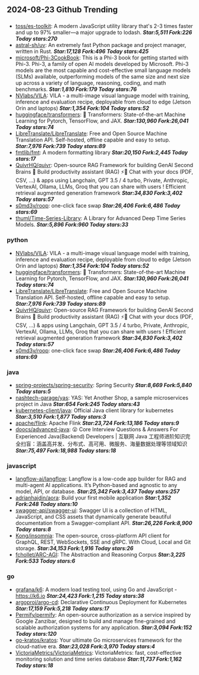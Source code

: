 ## 2024-08-23 Github Trending

### 
* [toss/es-toolkit](https://github.com/toss/es-toolkit): A modern JavaScript utility library that's 2-3 times faster and up to 97% smaller—a major upgrade to lodash. ***Star:5,511 Fork:226 Today stars:270***
* [astral-sh/uv](https://github.com/astral-sh/uv): An extremely fast Python package and project manager, written in Rust. ***Star:17,128 Fork:496 Today stars:425***
* [microsoft/Phi-3CookBook](https://github.com/microsoft/Phi-3CookBook): This is a Phi-3 book for getting started with Phi-3. Phi-3, a family of open AI models developed by Microsoft. Phi-3 models are the most capable and cost-effective small language models (SLMs) available, outperforming models of the same size and next size up across a variety of language, reasoning, coding, and math benchmarks. ***Star:1,810 Fork:179 Today stars:76***
* [NVlabs/VILA](https://github.com/NVlabs/VILA): VILA - a multi-image visual language model with training, inference and evaluation recipe, deployable from cloud to edge (Jetson Orin and laptops) ***Star:1,354 Fork:104 Today stars:52***
* [huggingface/transformers](https://github.com/huggingface/transformers): 🤗 Transformers: State-of-the-art Machine Learning for Pytorch, TensorFlow, and JAX. ***Star:130,960 Fork:26,041 Today stars:74***
* [LibreTranslate/LibreTranslate](https://github.com/LibreTranslate/LibreTranslate): Free and Open Source Machine Translation API. Self-hosted, offline capable and easy to setup. ***Star:7,976 Fork:739 Today stars:89***
* [fmtlib/fmt](https://github.com/fmtlib/fmt): A modern formatting library ***Star:20,150 Fork:2,445 Today stars:17***
* [QuivrHQ/quivr](https://github.com/QuivrHQ/quivr): Open-source RAG Framework for building GenAI Second Brains 🧠 Build productivity assistant (RAG) ⚡️🤖 Chat with your docs (PDF, CSV, ...) & apps using Langchain, GPT 3.5 / 4 turbo, Private, Anthropic, VertexAI, Ollama, LLMs, Groq that you can share with users ! Efficient retrieval augmented generation framework ***Star:34,830 Fork:3,402 Today stars:57***
* [s0md3v/roop](https://github.com/s0md3v/roop): one-click face swap ***Star:26,406 Fork:6,486 Today stars:69***
* [thuml/Time-Series-Library](https://github.com/thuml/Time-Series-Library): A Library for Advanced Deep Time Series Models. ***Star:5,896 Fork:960 Today stars:33***

### python
* [NVlabs/VILA](https://github.com/NVlabs/VILA): VILA - a multi-image visual language model with training, inference and evaluation recipe, deployable from cloud to edge (Jetson Orin and laptops) ***Star:1,354 Fork:104 Today stars:52***
* [huggingface/transformers](https://github.com/huggingface/transformers): 🤗 Transformers: State-of-the-art Machine Learning for Pytorch, TensorFlow, and JAX. ***Star:130,960 Fork:26,041 Today stars:74***
* [LibreTranslate/LibreTranslate](https://github.com/LibreTranslate/LibreTranslate): Free and Open Source Machine Translation API. Self-hosted, offline capable and easy to setup. ***Star:7,976 Fork:739 Today stars:89***
* [QuivrHQ/quivr](https://github.com/QuivrHQ/quivr): Open-source RAG Framework for building GenAI Second Brains 🧠 Build productivity assistant (RAG) ⚡️🤖 Chat with your docs (PDF, CSV, ...) & apps using Langchain, GPT 3.5 / 4 turbo, Private, Anthropic, VertexAI, Ollama, LLMs, Groq that you can share with users ! Efficient retrieval augmented generation framework ***Star:34,830 Fork:3,402 Today stars:57***
* [s0md3v/roop](https://github.com/s0md3v/roop): one-click face swap ***Star:26,406 Fork:6,486 Today stars:69***

### java
* [spring-projects/spring-security](https://github.com/spring-projects/spring-security): Spring Security ***Star:8,669 Fork:5,840 Today stars:5***
* [nashtech-garage/yas](https://github.com/nashtech-garage/yas): YAS: Yet Another Shop, a sample microservices project in Java ***Star:654 Fork:245 Today stars:43***
* [kubernetes-client/java](https://github.com/kubernetes-client/java): Official Java client library for kubernetes ***Star:3,510 Fork:1,877 Today stars:3***
* [apache/flink](https://github.com/apache/flink): Apache Flink ***Star:23,724 Fork:13,186 Today stars:9***
* [doocs/advanced-java](https://github.com/doocs/advanced-java): 😮 Core Interview Questions & Answers For Experienced Java(Backend) Developers | 互联网 Java 工程师进阶知识完全扫盲：涵盖高并发、分布式、高可用、微服务、海量数据处理等领域知识 ***Star:75,497 Fork:18,988 Today stars:18***

### javascript
* [langflow-ai/langflow](https://github.com/langflow-ai/langflow): Langflow is a low-code app builder for RAG and multi-agent AI applications. It’s Python-based and agnostic to any model, API, or database. ***Star:25,342 Fork:3,437 Today stars:257***
* [adrianhajdin/aora](https://github.com/adrianhajdin/aora): Build your first mobile application ***Star:1,352 Fork:248 Today stars:10***
* [swagger-api/swagger-ui](https://github.com/swagger-api/swagger-ui): Swagger UI is a collection of HTML, JavaScript, and CSS assets that dynamically generate beautiful documentation from a Swagger-compliant API. ***Star:26,226 Fork:8,900 Today stars:8***
* [Kong/insomnia](https://github.com/Kong/insomnia): The open-source, cross-platform API client for GraphQL, REST, WebSockets, SSE and gRPC. With Cloud, Local and Git storage. ***Star:34,153 Fork:1,916 Today stars:26***
* [fchollet/ARC-AGI](https://github.com/fchollet/ARC-AGI): The Abstraction and Reasoning Corpus ***Star:3,225 Fork:533 Today stars:6***

### go
* [grafana/k6](https://github.com/grafana/k6): A modern load testing tool, using Go and JavaScript - https://k6.io ***Star:24,423 Fork:1,215 Today stars:38***
* [argoproj/argo-cd](https://github.com/argoproj/argo-cd): Declarative Continuous Deployment for Kubernetes ***Star:17,159 Fork:5,218 Today stars:17***
* [Permify/permify](https://github.com/Permify/permify): An open-source authorization as a service inspired by Google Zanzibar, designed to build and manage fine-grained and scalable authorization systems for any application. ***Star:3,094 Fork:152 Today stars:120***
* [go-kratos/kratos](https://github.com/go-kratos/kratos): Your ultimate Go microservices framework for the cloud-native era. ***Star:23,028 Fork:3,970 Today stars:4***
* [VictoriaMetrics/VictoriaMetrics](https://github.com/VictoriaMetrics/VictoriaMetrics): VictoriaMetrics: fast, cost-effective monitoring solution and time series database ***Star:11,737 Fork:1,162 Today stars:18***
